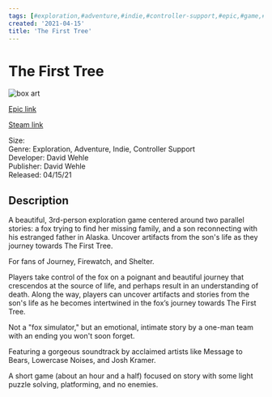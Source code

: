 ```yaml
---
tags: [#exploration,#adventure,#indie,#controller-support,#epic,#game,#owned,#pc]
created: '2021-04-15'
title: 'The First Tree'
---
```

# The First Tree

![box art](https://cdn1.epicgames.com/489c2ca47aaa4190b694184b979d3b23/offer/EGS_TheFirstTree_DavidWehle_S1-2560x1440-3cef372ae8bfa16b7a713999f46c2fba.jpg?h=270&amp;resize=1&amp;w=480)

[Epic link](https://www.epicgames.com/store/en-US/p/the-first-tree)

[Steam link](https://store.steampowered.com/app/555150/The_First_Tree)

Size:   
Genre: Exploration, Adventure, Indie, Controller Support  
Developer: David Wehle  
Publisher: David Wehle  
Released: 04/15/21  

## Description

A beautiful, 3rd-person exploration game centered around two parallel stories: a fox trying to find her missing family, and a son reconnecting with his estranged father in Alaska. Uncover artifacts from the son's life as they  journey towards The First Tree.

For fans of Journey, Firewatch, and Shelter.

Players take control of the fox on a poignant and beautiful journey that crescendos at the source of life, and perhaps result in an understanding of death. Along the way, players can uncover artifacts and stories from the son's life as he becomes intertwined in the fox’s journey towards The First Tree.

Not a "fox simulator," but an emotional, intimate story by a one-man team with an ending you won't soon forget.

Featuring a gorgeous soundtrack by acclaimed artists like Message to Bears, Lowercase Noises, and Josh Kramer.

A short game (about an hour and a half) focused on story with some light puzzle solving, platforming, and no enemies.
